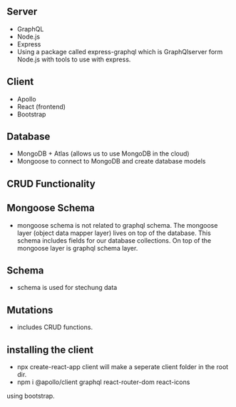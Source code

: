 ## Server
* GraphQL
* Node.js
* Express
* Using a package called express-graphql which is GraphQlserver form Node.js with tools to use with express.  

## Client
* Apollo 
* React (frontend)
* Bootstrap

## Database
* MongoDB + Atlas (allows us to use MongoDB in the cloud)
* Mongoose to connect to MongoDB and create database models

## CRUD Functionality

## Mongoose Schema
* mongoose schema is not related to graphql schema. The mongoose layer (object data mapper layer) lives on top of the database. This schema includes fields for our database collections. On top of the mongoose layer is graphql schema layer.

## Schema
* schema is used for stechung data 

## Mutations
* includes CRUD functions.   

## installing the client
* npx create-react-app client
will make a seperate client folder in the root dir. 
* npm i @apollo/client graphql react-router-dom react-icons

using bootstrap. 
